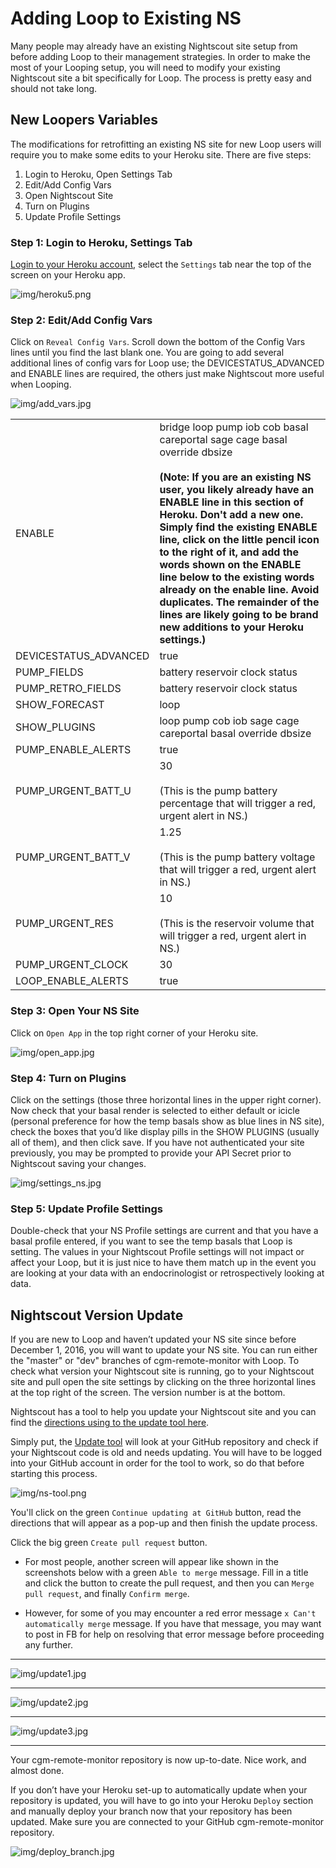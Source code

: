 # Adding Loop to Existing NS

Many people may already have an existing Nightscout site setup from before adding Loop to their management strategies. In order to make the most of your Looping setup, you will need to modify your existing Nightscout site a bit specifically for Loop. The process is pretty easy and should not take long.

## New Loopers Variables

The modifications for retrofitting an existing NS site for new Loop users will require you to make some edits to your Heroku site.  There are five steps:

1. Login to Heroku, Open Settings Tab
2. Edit/Add Config Vars
3. Open Nightscout Site
4. Turn on Plugins
5. Update Profile Settings

### Step 1: Login to Heroku, Settings Tab

[Login to your Heroku account](https://id.heroku.com/login), select the `Settings` tab near the top of the screen on your Heroku app.

![img/heroku5.png](img/heroku5.png)

### Step 2: Edit/Add Config Vars

Click on `Reveal Config Vars`.  Scroll down the bottom of the Config Vars lines until you find the last blank one.  You are going to add several additional lines of config vars for Loop use; the DEVICESTATUS_ADVANCED and ENABLE lines are required, the others just make Nightscout more useful when Looping.

![img/add_vars.jpg](img/add_vars.jpg)

|                       |                                                                                                                                                                                                                                                                                                                                                                                                                                                                                                                                       |
| --------------------- | ------------------------------------------------------------------------------------------------------------------------------------------------------------------------------------------------------------------------------------------------------------------------------------------------------------------------------------------------------------------------------------------------------------------------------------------------------------------------------------------------------------------------------------- |
| ENABLE                | bridge loop pump iob cob basal careportal sage cage basal override dbsize</br></br> **(Note: If you are an existing NS user, you likely already have an ENABLE line in this section of Heroku. Don't add a new one. Simply find the existing ENABLE line, click on the little pencil icon to the right of it, and add the words shown on the ENABLE line below to the existing words already on the enable line.  Avoid duplicates. The remainder of the lines are likely going to be brand new additions to your Heroku settings.)** |
| DEVICESTATUS_ADVANCED | true                                                                                                                                                                                                                                                                                                                                                                                                                                                                                                                                  |
| PUMP_FIELDS           | battery reservoir clock status                                                                                                                                                                                                                                                                                                                                                                                                                                                                                                        |
| PUMP_RETRO_FIELDS   | battery reservoir clock status                                                                                                                                                                                                                                                                                                                                                                                                                                                                                                        |
| SHOW_FORECAST         | loop                                                                                                                                                                                                                                                                                                                                                                                                                                                                                                                                  |
| SHOW_PLUGINS          | loop pump cob iob sage cage careportal basal override dbsize                                                                                                                                                                                                                                                                                                                                                                                                                                                                          |
| PUMP_ENABLE_ALERTS  | true                                                                                                                                                                                                                                                                                                                                                                                                                                                                                                                                  |
| PUMP_URGENT_BATT_U  | 30</br></br>(This is the pump battery percentage that will trigger a red, urgent alert in NS.)                                                                                                                                                                                                                                                                                                                                                                                                                                        |
| PUMP_URGENT_BATT_V  | 1.25</br></br>(This is the pump battery voltage that will trigger a red, urgent alert in NS.)                                                                                                                                                                                                                                                                                                                                                                                                                                         |
| PUMP_URGENT_RES     | 10</br></br>(This is the reservoir volume that will trigger a red, urgent alert in NS.)                                                                                                                                                                                                                                                                                                                                                                                                                                               |
| PUMP_URGENT_CLOCK   | 30                                                                                                                                                                                                                                                                                                                                                                                                                                                                                                                                    |
 LOOP_ENABLE_ALERTS|true | |LOOP_WARN|20</br></br>(This is the minutes since Loop last successfully looped, the t1d will have a similar notification at this time through the Loop app.  This will be a yellow alert in NS.)| |LOOP_URGENT|60</br></br>(Same as the alert above, but will be red in color and have a shorter snooze option.)| |BASAL_RENDER|default|

### Step 3: Open Your NS Site

Click on `Open App` in the top right corner of your Heroku site.

![img/open_app.jpg](img/open_app.jpg)

### Step 4: Turn on Plugins

Click on the settings (those three horizontal lines in the upper right corner).  Now check that your basal render is selected to either default or icicle (personal preference for how the temp basals show as blue lines in NS site), check the boxes that you’d like display pills in the SHOW PLUGINS (usually all of them), and then click save. If you have not authenticated your site previously, you may be prompted to provide your API Secret prior to Nightscout saving your changes.

![img/settings_ns.jpg](img/settings_ns.jpg)

### Step 5: Update Profile Settings

Double-check that your NS Profile settings are current and that you have a basal profile entered, if you want to see the temp basals that Loop is setting. The values in your Nightscout Profile settings will not impact or affect your Loop, but it is just nice to have them match up in the event you are looking at your data with an endocrinologist or retrospectively looking at data.

## Nightscout Version Update

If you are new to Loop and haven’t updated your NS site since before December 1, 2016, you will want to update your NS site. You can run either the "master" or "dev" branches of cgm-remote-monitor with Loop.  To check what version your Nightscout site is running, go to your Nightscout site and pull open the site settings by clicking on the three horizontal lines at the top right of the screen.  The version number is at the bottom.

Nightscout has a tool to help you update your Nightscout site and you can find the [directions using to the update tool here](http://www.nightscout.info/wiki/welcome/how-to-update-to-latest-cgm-remote-monitor-aka-cookie).

Simply put, the [Update tool](http://nightscout.github.io/pages/update-fork/) will look at your GitHub repository and check if your Nightscout code is old and needs updating.  You will have to be logged into your GitHub account in order for the tool to work, so do that before starting this process.

![img/ns-tool.png](img/ns-tool.png)

You'll click on the green `Continue updating at GitHub` button, read the directions that will appear as a pop-up and then finish the update process.

Click the big green `Create pull request` button.

* For most people, another screen will appear like shown in the screenshots below with a green `Able to merge` message. Fill in a title and click the button to create the pull request, and then you can `Merge pull request`, and finally `Confirm merge`.</br>

* However, for some of you may encounter a red error message `x Can't automatically merge` message. If you have that message, you may want to post in FB for help on resolving that error message before proceeding any further.

---

![img/update1.jpg](img/update1.jpg)

---

![img/update2.jpg](img/update2.jpg)

---

![img/update3.jpg](img/update3.jpg)

---

Your cgm-remote-monitor repository is now up-to-date.  Nice work, and almost done.

If you don’t have your Heroku set-up to automatically update when your repository is updated, you will have to go into your Heroku `Deploy` section and manually deploy your branch now that your repository has been updated.  Make sure you are connected to your GitHub cgm-remote-monitor repository.

![img/deploy_branch.jpg](img/deploy_branch.jpg)
